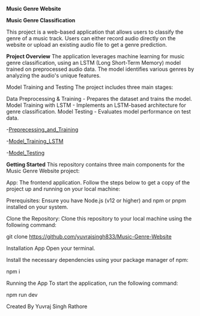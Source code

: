 **Music Genre Website**

**Music Genre Classification**

This project is a web-based application that allows users to classify the genre of a music track. Users can either record audio directly on the website or upload an existing audio file to get a genre prediction.

**Project Overview**
The application leverages machine learning for music genre classification, using an LSTM (Long Short-Term Memory) model trained on preprocessed audio data. The model identifies various genres by analyzing the audio's unique features.

Model Training and Testing
The project includes three main stages:

Data Preprocessing & Training - Prepares the dataset and trains the model.
Model Training with LSTM - Implements an LSTM-based architecture for genre classification.
Model Testing - Evaluates model performance on test data.

-[Preprecessing_and_Training](https://drive.google.com/file/d/1yfvQGIsPXD_NqUSe9l5vKCnaR7dT_Qli/view?usp=sharing)

-[Model_Training_LSTM](https://drive.google.com/file/d/1DmWMXBUgcYeGk11KBBjxzSgpreezN-3M/view?usp=sharing)

-[Model_Testing](https://drive.google.com/file/d/13c5SnXzGSCR9nfbQhSHUqwKcHSJ5lFby/view?usp=sharing)


**Getting Started**
This repository contains three main components for the Music Genre Website project:

App: The frontend application.
Follow the steps below to get a copy of the project up and running on your local machine:

Prerequisites: Ensure you have Node.js (v12 or higher) and npm or pnpm installed on your system.

Clone the Repository: Clone this repository to your local machine using the following command:

git clone https://github.com/yuvrajsingh833/Music-Genre-Website


Installation
App
Open your terminal.

Install the necessary dependencies using your package manager of npm:

npm i

Running the App
To start the application, run the following command:


npm run dev


Created By Yuvraj Singh Rathore
